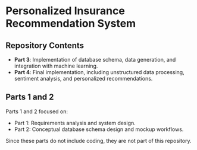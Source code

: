 # Personalized Insurance Recommendation System

## Repository Contents
- **Part 3**: Implementation of database schema, data generation, and integration with machine learning.
- **Part 4**: Final implementation, including unstructured data processing, sentiment analysis, and personalized recommendations.

## Parts 1 and 2
Parts 1 and 2 focused on:
- Part 1: Requirements analysis and system design.
- Part 2: Conceptual database schema design and mockup workflows.

Since these parts do not include coding, they are not part of this repository.